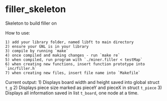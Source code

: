 # filler_skeleton
Skeleton to build filler on


How to use:

    1) add your library folder, named libft to main directory
    2) ensure your GNL is in your library
    3) compile by running `make`
    4) once compiled and making changes - run `make re`
    5) when compiled, run program with `./miner.filler < testMap`
    6) when creating new functions, insert function prototype into `inc/filler.h`
    7) when creating new files, insert file name into `Makefile`

Current output:
    1) Displays board width and height saved into global struct `t_g`
    2) Displays piece size marked as pieceY and pieceX in struct `t_piece`
    3) Displays all information saved in list `t_board`, one node at a time.
